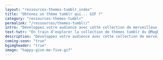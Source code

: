 ```yaml
---
layout: "ressources-themes-tumblr_index"
title: "Obtenez un thème tumblr qui... GIF ?"
category: "ressources-themes-tumblr"
permalink: "/ressources/themes-tumblr/"
intro: "Développez votre audience avec cette collection de merveilleux thèmes tumblr. Bientôt disponible. N'hésitez pas à partager vos découvertes et vos créations."
text-twtr: "En train d'explorer la collection de thèmes tumblr du @MagDuWebdesign"
description: "Développez votre audience avec cette collection de merveilleux thèmes tumblr"
coming-soon: "true"
bgimgheader: "true"
image: "happy-give-me-five.gif"
---
```

